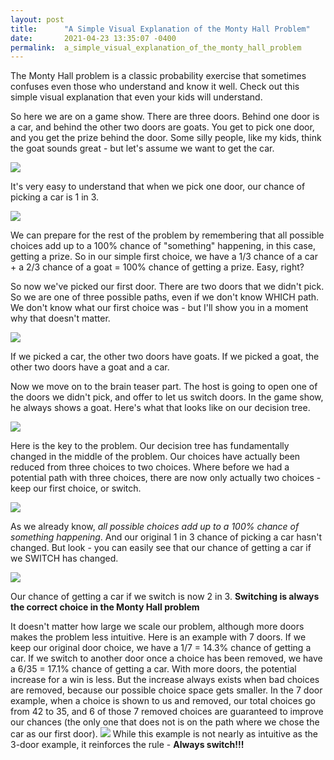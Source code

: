 ```yaml
---
layout: post
title:      "A Simple Visual Explanation of the Monty Hall Problem"
date:       2021-04-23 13:35:07 -0400
permalink:  a_simple_visual_explanation_of_the_monty_hall_problem
---
```




The Monty Hall problem is a classic probability exercise that sometimes confuses even those who understand and know it well. Check out this simple visual explanation that even your kids will understand.

So here we are on a game show. There are three doors. Behind one door is a car, and behind the other two doors are goats. You get to pick one door, and you get the prize behind the door. Some silly people, like my kids, think the goat sounds great - but let's assume we want to get the car.

![](https://i.imgur.com/trVvaqg.jpg)

It's very easy to understand that when we pick one door, our chance of picking a car is 1 in 3.

![](https://i.imgur.com/dr2qcTI.jpg)

We can prepare for the rest of the problem by remembering that all possible choices add up to a 100% chance of "something" happening, in this case, getting a prize. So in our simple first choice, we have a 1/3 chance of a car + a 2/3 chance of a goat = 100% chance of getting a prize. Easy, right? 

So now we've picked our first door. There are two doors that we didn't pick. So we are one of three possible paths, even if we don't know WHICH path. We don't know what our first choice was - but I'll show you in a moment why that doesn't matter.

![](https://i.imgur.com/oeaBuql.jpg)

If we picked a car, the other two doors have goats. If we picked a goat, the other two doors have a goat and a car.

Now we move on to the brain teaser part. The host is going to open one of the doors we didn't pick, and offer to let us switch doors. In the game show, he always shows a goat. Here's what that looks like on our decision tree.

![](https://i.imgur.com/is4rRDm.jpg)

Here is the key to the problem. Our decision tree has fundamentally changed in the middle of the problem. Our choices have actually been reduced from three choices to two choices. Where before we had a potential path with three choices, there are now only actually two choices - keep our first choice, or switch.

![](https://i.imgur.com/v6bYqmt.jpg)

As we already know, *all possible choices add up to a 100% chance of something happening*. And our original 1 in 3 chance of picking a car hasn't changed. But look - you can easily see that our chance of getting a car if we SWITCH has  changed.

![](https://i.imgur.com/Ky3OZxS.jpg)

Our chance of getting a car if we switch is now 2 in 3. **Switching is always the correct choice in the Monty Hall problem**

It doesn't matter how large we scale our problem, although more doors makes the problem less intuitive. Here is an example with 7 doors. If we keep our original door choice, we have a 1/7 = 14.3% chance of getting a car. If we switch to another door once a choice has been removed, we have a 6/35 = 17.1% chance of getting a car. With more doors, the potential increase for a win is less. But the increase always exists when bad choices are removed, because our possible choice space gets smaller. In the 7 door example, when a choice is shown to us and removed, our total choices go from 42 to 35, and 6 of those 7 removed choices are guaranteed to improve our chances (the only one that does not is on the path where we chose the car as our first door).
![](https://i.imgur.com/sZ7Mdyj.jpg)
While this example is not nearly as intuitive as the 3-door example, it reinforces the rule - **Always switch!!!**







